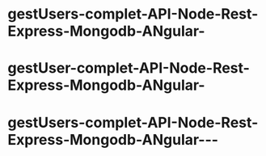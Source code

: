 # gestUsers-complet-API-Node-Rest-Express-Mongodb-ANgular-
# gestUser-complet-API-Node-Rest-Express-Mongodb-ANgular-
# gestUsers-complet-API-Node-Rest-Express-Mongodb-ANgular---
